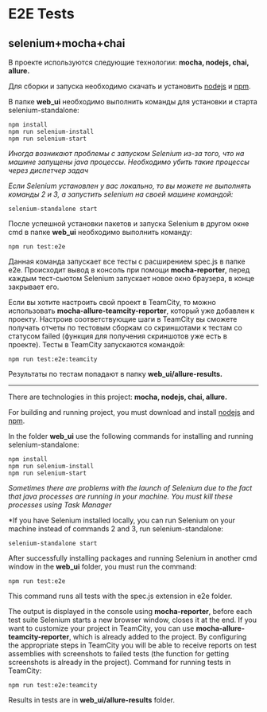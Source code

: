 # E2E Tests
## selenium+mocha+chai 

В проекте используются следующие технологии: **mocha, nodejs, chai, allure.**

Для сборки и запуска необходимо скачать и установить [nodejs](https://nodejs.org/en/) и [npm](https://docs.npmjs.com/).

В папке **web_ui** необходимо выполнить команды для установки и старта selenium-standalone:
```
npm install
npm run selenium-install 
npm run selenium-start   
```
*Иногда возникают проблемы с запуском Selenium из-за того, что на машине запущены java процессы. Необходимо убить такие процессы через диспетчер задач*

*Если Selenium установлен у вас локально, то вы можете не выполнять команды 2 и 3, а запустить selenium на своей машине командой:*
```
selenium-standalone start
```  
После успешной установки пакетов и запуска Selenium в другом окне cmd в папке **web_ui** необходимо выполнить команду: 
``` 
npm run test:e2e
``` 
Данная команда запускает все тесты с расширением spec.js в папке e2e. Происходит вывод в консоль при помощи **mocha-reporter**, перед каждым тест-сьютом Selenium запускает новое окно браузера, в конце закрывает его.

Если вы хотите настроить свой проект в TeamCity, то можно использовать **mocha-allure-teamcity-reporter**, который уже добавлен к проекту. Настроив соответствующие шаги в TeamCity вы сможете получать отчеты по тестовым сборкам со скриншотами к тестам со статусом failed (функция для получения скриншотов уже есть в проекте). Тесты в TeamCity запускаются командой: 
``` 
npm run test:e2e:teamcity
``` 
Результаты по тестам попадают в папку **web_ui/allure-results.**

---------------------------------------------------------------------------------------------------------------

There are technologies in this project: **mocha, nodejs, chai, allure.**

For building and running project, you must download and install [nodejs](https://nodejs.org/en/) and [npm](https://docs.npmjs.com/).

In the folder **web_ui** use the following commands for installing and running selenium-standalone:
``` 
npm install
npm run selenium-install 
npm run selenium-start 
``` 
*Sometimes there are problems with the launch of Selenium due to the fact that java processes are running in your machine. You must kill these processes using Task Manager*

*If you have Selenium installed locally, you can run Selenium on your machine instead of commands 2 and 3, run selenium-standalone:
```
selenium-standalone start
```  
After successfully installing packages and running Selenium in another cmd window in the **web_ui** folder, you must run the command:
```
npm run test:e2e
``` 
This command runs all tests with the spec.js extension in e2e folder. 

The output is displayed in the console using **mocha-reporter**, before each test suite Selenium starts a new browser window, closes it at the end.
If you want to customize your project in TeamCity, you can use **mocha-allure-teamcity-reporter**, which is already added to the project. By configuring the appropriate steps in TeamCity you will be able to receive reports on test assemblies with screenshots to failed tests (the function for getting screenshots is already in the project). Command for running tests in TeamCity:
```
npm run test:e2e:teamcity 
```
Results in tests are in **web_ui/allure-results** folder.

